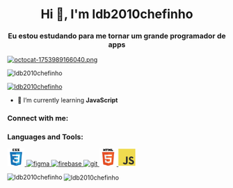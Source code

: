 <h1 align="center">Hi 👋, I'm ldb2010chefinho</h1>
<h3 align="center">Eu estou estudando para me tornar um grande programador de apps</h3>

[![octocat-1753989166040.png](https://i.postimg.cc/zvysFRdb/octocat-1753989166040.png)](https://postimg.cc/bSjVzdfp)

<p align="left"> <img src="https://komarev.com/ghpvc/?username=ldb2010chefinho&label=Profile%20views&color=0e75b6&style=flat" alt="ldb2010chefinho" /> </p>

<p align="left"> <a href="https://github.com/ryo-ma/github-profile-trophy"><img src="https://github-profile-trophy.vercel.app/?username=ldb2010chefinho" alt="ldb2010chefinho" /></a> </p>

- 🌱 I’m currently learning **JavaScript**

<h3 align="left">Connect with me:</h3>
<p align="left">
</p>

<h3 align="left">Languages and Tools:</h3>
<p align="left"> <a href="https://www.w3schools.com/css/" target="_blank" rel="noreferrer"> <img src="https://raw.githubusercontent.com/devicons/devicon/master/icons/css3/css3-original-wordmark.svg" alt="css3" width="40" height="40"/> </a> <a href="https://www.figma.com/" target="_blank" rel="noreferrer"> <img src="https://www.vectorlogo.zone/logos/figma/figma-icon.svg" alt="figma" width="40" height="40"/> </a> <a href="https://firebase.google.com/" target="_blank" rel="noreferrer"> <img src="https://www.vectorlogo.zone/logos/firebase/firebase-icon.svg" alt="firebase" width="40" height="40"/> </a> <a href="https://git-scm.com/" target="_blank" rel="noreferrer"> <img src="https://www.vectorlogo.zone/logos/git-scm/git-scm-icon.svg" alt="git" width="40" height="40"/> </a> <a href="https://www.w3.org/html/" target="_blank" rel="noreferrer"> <img src="https://raw.githubusercontent.com/devicons/devicon/master/icons/html5/html5-original-wordmark.svg" alt="html5" width="40" height="40"/> </a> <a href="https://developer.mozilla.org/en-US/docs/Web/JavaScript" target="_blank" rel="noreferrer"> <img src="https://raw.githubusercontent.com/devicons/devicon/master/icons/javascript/javascript-original.svg" alt="javascript" width="40" height="40"/> </a> </p>

<p><img align="left" src="https://github-readme-stats.vercel.app/api/top-langs?username=ldb2010chefinho&show_icons=true&locale=en&layout=compact" alt="ldb2010chefinho" /></p>

<p>&nbsp;<img align="center" src="https://github-readme-stats.vercel.app/api?username=ldb2010chefinho&show_icons=true&locale=en" alt="ldb2010chefinho" /></p>



